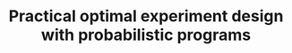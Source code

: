 ---
arxiv: 1608.05046
authors:
- firstname: Long
  institute: Stanford
  lastname: Ouyang
- firstname: Michael Henry
  institute: Stanford
  lastname: Tessler
- firstname: Daniel
  institute: Stanford
  lastname: Ly
- firstname: Noah D.
  institute: Stanford
  lastname: Goodman
layout: refuses
section: pre
title: Practical optimal experiment design with probabilistic programs
---